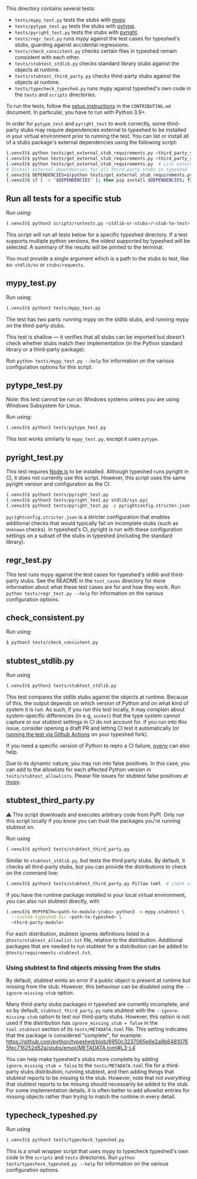 This directory contains several tests:
- `tests/mypy_test.py`
tests the stubs with [mypy](https://github.com/python/mypy/)
- `tests/pytype_test.py` tests the stubs with
[pytype](https://github.com/google/pytype/).
- `tests/pyright_test.py` tests the stubs with
[pyright](https://github.com/microsoft/pyright).
- `tests/regr_test.py` runs mypy against the test cases for typeshed's
stubs, guarding against accidental regressions.
- `tests/check_consistent.py` checks certain files in typeshed remain
consistent with each other.
- `tests/stubtest_stdlib.py` checks standard library stubs against the
objects at runtime.
- `tests/stubtest_third_party.py` checks third-party stubs against the
objects at runtime.
- `tests/typecheck_typeshed.py` runs mypy against typeshed's own code
in the `tests` and `scripts` directories.

To run the tests, follow the [setup instructions](../CONTRIBUTING.md#preparing-the-environment)
in the `CONTRIBUTING.md` document. In particular, you have to run with Python 3.9+.

In order for `pytype_test` and `pyright_test` to work correctly, some third-party stubs
may require dependencies external to typeshed to be installed in your virtual environment
prior to running the test.
You can list or install all of a stubs package's external dependencies using the following script:
```bash
(.venv3)$ python tests/get_external_stub_requirements.py <third_party_stub>  # List external dependencies for <third_party_stub>
(.venv3)$ python tests/get_external_stub_requirements.py <third_party_stub1> <third_party_stub2>  # List external dependencies for <third_party_stub1> and <third_party_stub2>
(.venv3)$ python tests/get_external_stub_requirements.py  # List external dependencies for all third-party stubs in typeshed
# Install external dependencies for all third-party stubs in typeshed
(.venv3)$ DEPENDENCIES=$(python tests/get_external_stub_requirements.py)
(.venv3)$ if [ -n "$DEPENDENCIES" ]; then pip install $DEPENDENCIES; fi
```

## Run all tests for a specific stub

Run using:
```bash
(.venv3)$ python3 scripts/runtests.py <stdlib-or-stubs>/<stub-to-test>
```

This script will run all tests below for a specific typeshed directory. If a
test supports multiple python versions, the oldest supported by typeshed will
be selected. A summary of the results will be printed to the terminal.

You must provide a single argument which is a path to the stubs to test, like
so: `stdlib/os` or `stubs/requests`.

## mypy\_test.py

Run using:
```bash
(.venv3)$ python3 tests/mypy_test.py
```

The test has two parts: running mypy on the stdlib stubs,
and running mypy on the third-party stubs.

This test is shallow — it verifies that all stubs can be
imported but doesn't check whether stubs match their implementation
(in the Python standard library or a third-party package).

Run `python tests/mypy_test.py --help` for information on the various configuration options
for this script.

## pytype\_test.py

Note: this test cannot be run on Windows
systems unless you are using Windows Subsystem for Linux.

Run using:
```bash
(.venv3)$ python3 tests/pytype_test.py
```

This test works similarly to `mypy_test.py`, except it uses `pytype`.

## pyright\_test.py

This test requires [Node.js](https://nodejs.org) to be installed. Although
typeshed runs pyright in CI, it does not currently use this script. However,
this script uses the same pyright version and configuration as the CI.
```bash
(.venv3)$ python3 tests/pyright_test.py                                # Check all files
(.venv3)$ python3 tests/pyright_test.py stdlib/sys.pyi                 # Check one file
(.venv3)$ python3 tests/pyright_test.py -p pyrightconfig.stricter.json # Check with the stricter config.
```

`pyrightconfig.stricter.json` is a stricter configuration that enables additional
checks that would typically fail on incomplete stubs (such as `Unknown` checks).
In typeshed's CI, pyright is run with these configuration settings on a subset of
the stubs in typeshed (including the standard library).

## regr\_test.py

This test runs mypy against the test cases for typeshed's stdlib and third-party
stubs. See the README in the `test_cases` directory for more information about what
these test cases are for and how they work. Run `python tests/regr_test.py --help`
for information on the various configuration options.

## check\_consistent.py

Run using:
```bash
$ python3 tests/check_consistent.py
```

## stubtest\_stdlib.py

Run using
```bash
(.venv3)$ python3 tests/stubtest_stdlib.py
```

This test compares the stdlib stubs against the objects at runtime. Because of
this, the output depends on which version of Python and on what kind of system
it is run.
As such, if you run this test locally, it may complain about system-specific
differences (in e.g, `socket`) that the type system cannot capture or our stubtest settings
in CI do not account for. If you run into this issue, consider opening a draft PR and letting CI
test it automatically (or
[running the test via Github Actions](https://docs.github.com/en/actions/managing-workflow-runs/manually-running-a-workflow#running-a-workflow)
on your typeshed fork).

If you need a specific version of Python to repro a CI failure,
[pyenv](https://github.com/pyenv/pyenv) can also help.

Due to its dynamic nature, you may run into false positives. In this case, you
can add to the allowlists for each affected Python version in
`tests/stubtest_allowlists`. Please file issues for stubtest false positives
at [mypy](https://github.com/python/mypy/issues).

## stubtest\_third\_party.py

:warning: This script downloads and executes arbitrary code from PyPI. Only run
this script locally if you know you can trust the packages you're running
stubtest on.

Run using
```bash
(.venv3)$ python3 tests/stubtest_third_party.py
```

Similar to `stubtest_stdlib.py`, but tests the third party stubs. By default,
it checks all third-party stubs, but you can provide the distributions to
check on the command line:

```bash
(.venv3)$ python3 tests/stubtest_third_party.py Pillow toml  # check stubs/Pillow and stubs/toml
```

If you have the runtime package installed in your local virtual environment, you can also run stubtest
directly, with
```bash
(.venv3)$ MYPYPATH=<path-to-module-stubs> python3 -m mypy.stubtest \
  --custom-typeshed-dir <path-to-typeshed> \
  <third-party-module>
```

For each distribution, stubtest ignores definitions listed in a `@tests/stubtest_allowlist.txt` file,
relative to the distribution. Additional packages that are needed to run stubtest for a
distribution can be added to `@tests/requirements-stubtest.txt`.

### Using stubtest to find objects missing from the stubs

By default, stubtest emits an error if a public object is present at runtime
but missing from the stub. However, this behaviour can be disabled using the
`--ignore-missing-stub` option.

Many third-party stubs packages in typeshed are currently incomplete, and so by
default, `stubtest_third_party.py` runs stubtest with the
`--ignore-missing-stub` option to test our third-party stubs. However, this
option is not used if the distribution has `ignore_missing_stub = false` in the
`tool.stubtest` section of its `tests/METADATA.toml` file. This setting
indicates that the package is considered "complete", for example:
https://github.com/python/typeshed/blob/6950c3237065e6e2a9b64810765fec716252d52a/stubs/emoji/METADATA.toml#L3-L4

You can help make typeshed's stubs more complete by adding
`ignore_missing_stub = false` to the `tests/METADATA.toml` file for a
third-party stubs distribution, running stubtest, and then adding things that
stubtest reports to be missing to the stub. However, note that not *everything*
that stubtest reports to be missing should necessarily be added to the stub.
For some implementation details, it is often better to add allowlist entries
for missing objects rather than trying to match the runtime in every detail.

## typecheck\_typeshed.py

Run using
```bash
(.venv3)$ python3 tests/typecheck_typeshed.py
```

This is a small wrapper script that uses mypy to typecheck typeshed's own code in the
`scripts` and `tests` directories. Run `python tests/typecheck_typeshed.py --help` for
information on the various configuration options.
